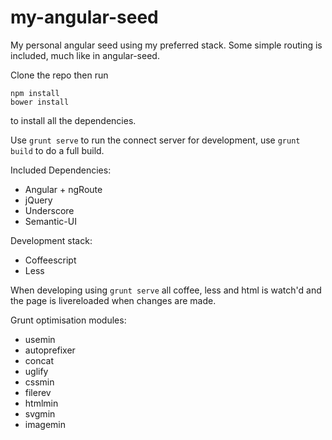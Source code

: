 # my-angular-seed
My personal angular seed using my preferred stack. Some simple routing is included, much like in angular-seed.

Clone the repo then run

    npm install
    bower install

to install all the dependencies.

Use `grunt serve` to run the connect server for development, use `grunt build` to do a full build.

Included Dependencies:

* Angular + ngRoute
* jQuery
* Underscore
* Semantic-UI

Development stack:

* Coffeescript
* Less

When developing using `grunt serve` all coffee, less and html is watch'd and the page is livereloaded when changes are made.

Grunt optimisation modules:

* usemin
* autoprefixer
* concat
* uglify
* cssmin
* filerev
* htmlmin
* svgmin
* imagemin